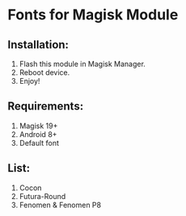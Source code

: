 # Fonts for Magisk Module

## Installation:
1. Flash this module in Magisk Manager. 
2. Reboot device. 
3. Enjoy!

## Requirements:
1. Magisk 19+
2. Android 8+
3. Default font

## List:
1. Cocon 
2. Futura-Round
3. Fenomen & Fenomen P8
